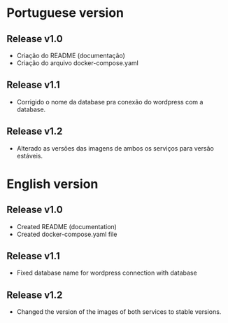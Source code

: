 # Portuguese version
## Release v1.0
* Criação do README (documentação)
* Criação do arquivo docker-compose.yaml

## Release v1.1
* Corrigido o nome da database pra conexão do wordpress com a database.

## Release v1.2
* Alterado as versões das imagens de ambos os serviços para versão estáveis.

# English version  
## Release v1.0
* Created README (documentation)
* Created docker-compose.yaml file

## Release v1.1
* Fixed database name for wordpress connection with database

## Release v1.2
* Changed the version of the images of both services to stable versions.
